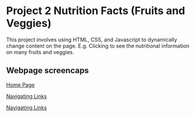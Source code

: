 # Project 2 Nutrition Facts (Fruits and Veggies)

This project involves using HTML, CSS, and Javascript to dynamically change content on the page. E.g. Clicking to see the nutritional information on many fruits and veggies.

## Webpage screencaps

[Home Page](https://raw.githubusercontent.com/mark8769/CS311NutritionWebsite/main/readmeImages/readme3.png)

[Navigating Links](https://raw.githubusercontent.com/mark8769/CS311NutritionWebsite/main/readmeImages/readme.png)

[Navigating Links](https://raw.githubusercontent.com/mark8769/CS311NutritionWebsite/main/readmeImages/readme2.png)
